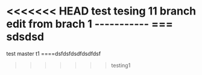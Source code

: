 <<<<<<< HEAD
test
tesing 11 branch 
edit from brach 1 -----------
===   sdsdsd
=======
test master t1
====dsfdsfdsdfdsdfdsf
>>>>>>> testing1
